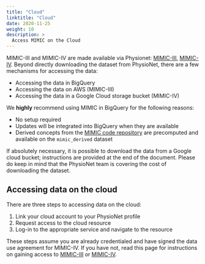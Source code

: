 ```yaml
---
title: "Cloud"
linktitle: "Cloud"
date: 2020-11-25
weight: 10
description: >
  Access MIMIC on the Cloud
---
```


MIMIC-III and MIMIC-IV are made available via Physionet: [MIMIC-III](https://physionet.org/content/mimiciii/), [MIMIC-IV](https://physionet.org/content/mimiciv/). Beyond directly downloading the dataset from PhysioNet, there are a few mechanisms for accessing the data:

* Accessing the data in BigQuery
* Accessing the data on AWS (MIMIC-III)
* Accessing the data in a Google Cloud storage bucket (MIMIC-IV)

We **highly** recommend using MIMIC in BigQuery for the following reasons:

* No setup required
* Updates will be integrated into BigQuery when they are available
* Derived concepts from the [MIMIC code repository](https://www.github.com/MIT-LCP/mimic-code) are precomputed and available on the `mimic_derived` dataset

If absolutely necessary, it is possible to download the data from a Google cloud bucket; instructions are provided at the end of the document.
Please do keep in mind that the PhysioNet team is covering the cost of downloading the dataset.

## Accessing data on the cloud

There are three steps to accessing data on the cloud:

1. Link your cloud account to your PhysioNet profile
2. Request access to the cloud resource
3. Log-in to the appropriate service and navigate to the resource

These steps assume you are already credentialed and have signed the data use agreement for MIMIC-IV.
If you have not, read this page for instructions on gaining access to [MIMIC-III](/iii/gettingstarted/cloud) or [MIMIC-IV](/iv/access).
